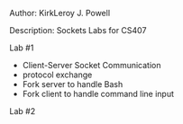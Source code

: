 Author: KirkLeroy J. Powell

Description: Sockets Labs for CS407

Lab #1
* Client-Server Socket Communication
* <rembash> protocol exchange
* Fork server to handle Bash
* Fork client to handle command line input

Lab #2